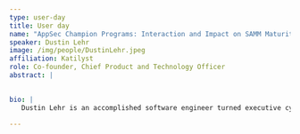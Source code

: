 ```yaml
---
type: user-day
title: User day
name: "AppSec Champion Programs: Interaction and Impact on SAMM Maturity"
speaker: Dustin Lehr
image: /img/people/DustinLehr.jpeg
affiliation: Katilyst
role: Co-founder, Chief Product and Technology Officer
abstract: |
    

bio: |
   Dustin Lehr is an accomplished software engineer turned executive cybersecurity leader who designs security programs that reinforce proactive behavior to avoid security incidents. He is the Co-founder and Chief Product and Technology Officer at Katilyst, a company dedicated to helping organizations enhance their culture by building engaging security champion programs. Dustin is also the driving force behind the Security Champion Program Success Guide and possesses a wealth of experience in application security, providing innovative coaching and consulting services. In addition, he is a prominent community thought leader, speaker, and founder of the "Let's Talk Software Security" monthly open discussion meetup group.

---
```

